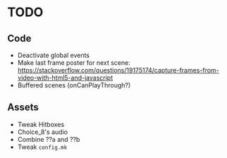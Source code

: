 TODO
==

## Code
* Deactivate global events
* Make last frame poster for next scene: 
  https://stackoverflow.com/questions/19175174/capture-frames-from-video-with-html5-and-javascript
* Buffered scenes (onCanPlayThrough?)

## Assets
* Tweak Hitboxes
* Choice_8's audio
* Combine ??a and ??b
* Tweak `config.mk`